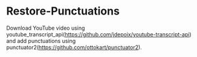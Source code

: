 # Restore-Punctuations

Download YouTube video using youtube_transcript_api(https://github.com/jdepoix/youtube-transcript-api) and add punctuations using punctuator2(https://github.com/ottokart/punctuator2).
